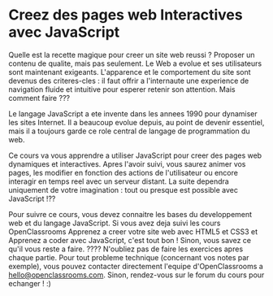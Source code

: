 # Creez des pages web Interactives avec JavaScript

Quelle est la recette magique pour creer un site web reussi ?  Proposer un contenu de qualite, mais pas seulement. Le Web a evolue et ses utilisateurs sont maintenant exigeants. L'apparence et le comportement du site sont devenus des criteres-cles : il faut offrir a l'internaute une experience de navigation fluide et intuitive pour esperer retenir son attention. Mais comment faire ???

Le langage JavaScript a ete invente dans les annees 1990 pour dynamiser les sites Internet. Il a beaucoup evolue depuis, au point de devenir essentiel, mais il a toujours garde ce role central de langage de programmation du web.

Ce cours va vous apprendre  a utiliser JavaScript pour creer des pages web dynamiques et interactives. Apres l'avoir suivi, vous saurez animer vos pages, les modifier en fonction des actions de l'utilisateur ou encore interagir en temps reel avec un serveur distant. La suite dependra uniquement de votre imagination : tout ou presque est possible avec JavaScript !??

Pour suivre ce cours, vous devez connaitre les bases du developpement web et du langage JavaScript. Si vous avez deja suivi les cours OpenClassrooms Apprenez a creer votre site web avec HTML5 et CSS3 et Apprenez a coder avec JavaScript, c'est tout bon ! Sinon, vous savez ce qu'il vous reste a faire. ????
N'oubliez pas de faire les exercices apres chaque partie. Pour tout probleme technique (concernant vos notes par exemple), vous pouvez contacter directement l'equipe d'OpenClassrooms a hello@openclassrooms.com. Sinon, rendez-vous sur le forum du cours pour echanger ! :)